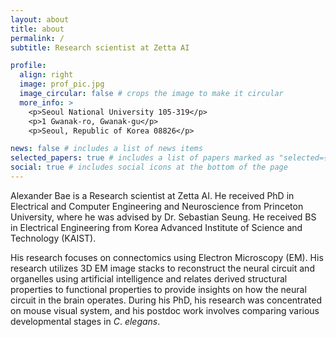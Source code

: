 ```yaml
---
layout: about
title: about
permalink: /
subtitle: Research scientist at Zetta AI

profile:
  align: right
  image: prof_pic.jpg
  image_circular: false # crops the image to make it circular
  more_info: >
    <p>Seoul National University 105-319</p>
    <p>1 Gwanak-ro, Gwanak-gu</p>
    <p>Seoul, Republic of Korea 08826</p>

news: false # includes a list of news items
selected_papers: true # includes a list of papers marked as "selected={true}"
social: true # includes social icons at the bottom of the page
---
```


Alexander Bae is a Research scientist at Zetta AI. He received PhD in Electrical and Computer Engineering and Neuroscience from Princeton University, where he was advised by Dr. Sebastian Seung. He received BS in Electrical Engineering from Korea Advanced Institute of Science and Technology (KAIST).

His research focuses on connectomics using Electron Microscopy (EM). His research utilizes 3D EM image stacks to reconstruct the neural circuit and organelles using artificial intelligence and relates derived structural properties to functional properties to provide insights on how the neural circuit in the brain operates. During his PhD, his research was concentrated on mouse visual system, and his postdoc work involves comparing various developmental stages in *C*. *elegans*.